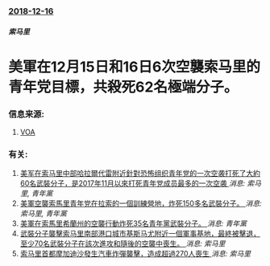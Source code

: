 ### [2018-12-16](/news/2018/12/16/index.md)

##### 索马里
# 美軍在12月15日和16日6次空襲索马里的青年党目標，共殺死62名極端分子。 




### 信息来源:

1. [VOA](https://www.voanews.com/a/us-conducts-6-airstrikes-against-somalia-extremists-62-dead/4703775.html)

### 有关:

1. [美军在索马里中部哈拉爾代雷附近針對恐怖组织青年党的一次空袭打死了大約60名武裝分子，是2017年11月以來打死青年党成员最多的一次空袭 ](/zh/news/2018/10/12/美军在索马里中部哈拉爾代雷附近針對恐怖组织青年党的一次空袭打死了大約60名武裝分子-是2017年11月以來打死青年党成员.md) _消息: 索马里, 青年黨_
2. [美軍空襲索馬里青年党在拉索的一個訓練營地，炸死150多名武裝分子。 ](/zh/news/2016/03/5/美軍空襲索馬里青年党在拉索的一個訓練營地-炸死150多名武裝分子.md) _消息: 索马里, 青年黨_
3. [美軍在索馬里希蘭州的空襲行動炸死35名青年黨武裝分子。 ](/zh/news/2019/02/24/美軍在索馬里希蘭州的空襲行動炸死35名青年黨武裝分子.md) _消息: 青年黨_
4. [武裝分子襲擊索马里南部港口城市基斯马尤附近一個軍事基地，最終被擊退，至少70名武裝分子在該次進攻和隨後的空襲中喪生。 ](/zh/news/2019/01/19/武裝分子襲擊索马里南部港口城市基斯马尤附近一個軍事基地-最終被擊退-至少70名武裝分子在該次進攻和隨後的空襲中喪生.md) _消息: 索马里_
5. [索马里首都摩加迪沙發生汽車炸彈襲擊，造成超過270人喪生 ](/zh/news/2017/10/14/索马里首都摩加迪沙發生汽車炸彈襲擊-造成超過270人喪生.md) _消息: 索马里_
